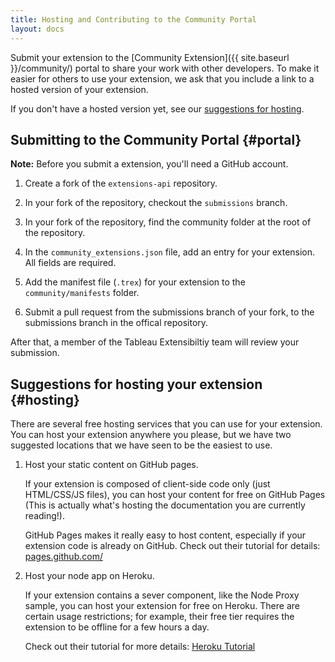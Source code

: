 ```yaml
---
title: Hosting and Contributing to the Community Portal
layout: docs
---
```


Submit your extension to the [Community Extension]({{ site.baseurl }}/community/)
portal to share your work with other developers. To make it easier for others to use your extension,
we ask that you include a link to a hosted version of your extension.

If you don't have a hosted version yet, see our [suggestions for hosting](#hosting).

Submitting to the Community Portal {#portal}
----------------------------------

**Note:** Before you submit a extension, you'll need a GitHub account.

1. Create a fork of the `extensions-api` repository.  

2. In your fork of the repository, checkout the `submissions` branch.

3. In your fork of the repository, find the community folder at the root of the repository. 

4. In the `community_extensions.json` file, add an entry for your extension.  All fields are required.

5. Add the manifest file (`.trex`) for your extension to the `community/manifests` folder.

6. Submit a pull request from the submissions branch of your fork, to the submissions branch in the offical repository.


After that, a member of the Tableau Extensibiltiy team will review your submission.

Suggestions for hosting your extension {#hosting}
---------------------------------------

There are several free hosting services that you can use for your extension.  You can host
your extension anywhere you please, but we have two suggested locations that we have
seen to be the easiest to use.

1. Host your static content on GitHub pages.

    If your extension is composed of client-side code only (just HTML/CSS/JS files),
    you can host your content for free on GitHub Pages (This is actually what's hosting the documentation
    you are currently reading!).

    GitHub Pages makes it really easy to host content, especially if your extension code
    is already on GitHub.  Check out their tutorial for details: [pages.github.com/](https://pages.github.com)

2. Host your node app on Heroku.

    If your extension contains a sever component, like the Node Proxy sample,
    you can host your extension for free on Heroku.  There are certain usage restrictions; for example,
    their free tier requires the extension to be offline for a few hours a day.

    Check out their tutorial for more details:
    [Heroku Tutorial](https://devcenter.heroku.com/articles/getting-started-with-nodejs#introduction)
